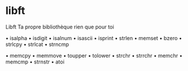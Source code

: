 # libft
Libft
Ta propre bibliothèque rien que pour toi

• isalpha • isdigit • isalnum • isascii • isprint • strlen • memset • bzero • strlcpy • strlcat • strncmp

• memcpy • memmove • toupper • tolower • strchr • strrchr • memchr • memcmp • strnstr • atoi
